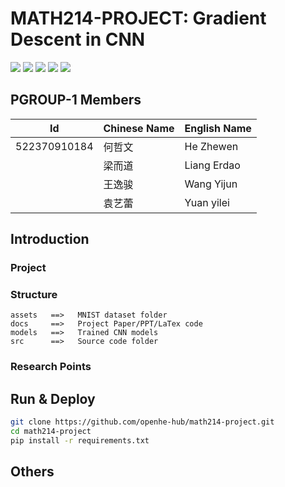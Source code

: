 # MATH214-PROJECT: Gradient Descent in CNN
![](https://img.shields.io/badge/Project-MATH214-red)
![](https://img.shields.io/badge/Lang-Python3.8-cyan)
![](https://img.shields.io/badge/Framework-Pytorch-orange)
![](https://img.shields.io/badge/Model-CNN-blueviolet)
![](https://img.shields.io/badge/CUDA-ENABLED-lightgreen)

## PGROUP-1 Members
| Id           | Chinese Name | English Name |
| ------------ | ------------ | ------------ |
| 522370910184 | 何哲文       | He Zhewen    |
|              | 梁而道       | Liang Erdao  |
|              | 王逸骏       | Wang Yijun   |
|              | 袁艺蕾       | Yuan yilei   |
## Introduction
### Project
### Structure
```
assets   ==>   MNIST dataset folder
docs     ==>   Project Paper/PPT/LaTex code
models   ==>   Trained CNN models
src      ==>   Source code folder
```
### Research Points

## Run & Deploy
```bash
git clone https://github.com/openhe-hub/math214-project.git
cd math214-project
pip install -r requirements.txt
```
## Others
